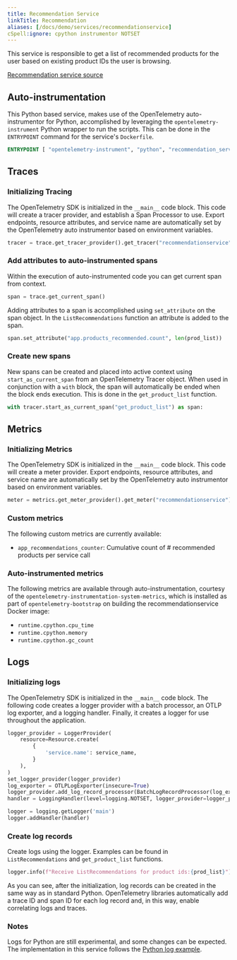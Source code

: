 ```yaml
---
title: Recommendation Service
linkTitle: Recommendation
aliases: [/docs/demo/services/recommendationservice]
cSpell:ignore: cpython instrumentor NOTSET
---
```


This service is responsible to get a list of recommended products for the user
based on existing product IDs the user is browsing.

[Recommendation service source](https://github.com/open-telemetry/opentelemetry-demo/blob/main/src/recommendationservice/)

## Auto-instrumentation

This Python based service, makes use of the OpenTelemetry auto-instrumentor for
Python, accomplished by leveraging the `opentelemetry-instrument` Python wrapper
to run the scripts. This can be done in the `ENTRYPOINT` command for the
service's `Dockerfile`.

```dockerfile
ENTRYPOINT [ "opentelemetry-instrument", "python", "recommendation_server.py" ]
```

## Traces

### Initializing Tracing

The OpenTelemetry SDK is initialized in the `__main__` code block. This code
will create a tracer provider, and establish a Span Processor to use. Export
endpoints, resource attributes, and service name are automatically set by the
OpenTelemetry auto instrumentor based on environment variables.

```python
tracer = trace.get_tracer_provider().get_tracer("recommendationservice")
```

### Add attributes to auto-instrumented spans

Within the execution of auto-instrumented code you can get current span from
context.

```python
span = trace.get_current_span()
```

Adding attributes to a span is accomplished using `set_attribute` on the span
object. In the `ListRecommendations` function an attribute is added to the span.

```python
span.set_attribute("app.products_recommended.count", len(prod_list))
```

### Create new spans

New spans can be created and placed into active context using
`start_as_current_span` from an OpenTelemetry Tracer object. When used in
conjunction with a `with` block, the span will automatically be ended when the
block ends execution. This is done in the `get_product_list` function.

```python
with tracer.start_as_current_span("get_product_list") as span:
```

## Metrics

### Initializing Metrics

The OpenTelemetry SDK is initialized in the `__main__` code block. This code
will create a meter provider. Export endpoints, resource attributes, and service
name are automatically set by the OpenTelemetry auto instrumentor based on
environment variables.

```python
meter = metrics.get_meter_provider().get_meter("recommendationservice")
```

### Custom metrics

The following custom metrics are currently available:

- `app_recommendations_counter`: Cumulative count of # recommended products per
  service call

### Auto-instrumented metrics

The following metrics are available through auto-instrumentation, courtesy of
the `opentelemetry-instrumentation-system-metrics`, which is installed as part
of `opentelemetry-bootstrap` on building the recommendationservice Docker image:

- `runtime.cpython.cpu_time`
- `runtime.cpython.memory`
- `runtime.cpython.gc_count`

## Logs

### Initializing logs

The OpenTelemetry SDK is initialized in the `__main__` code block. The following
code creates a logger provider with a batch processor, an OTLP log exporter, and
a logging handler. Finally, it creates a logger for use throughout the
application.

```python
logger_provider = LoggerProvider(
    resource=Resource.create(
        {
            'service.name': service_name,
        }
    ),
)
set_logger_provider(logger_provider)
log_exporter = OTLPLogExporter(insecure=True)
logger_provider.add_log_record_processor(BatchLogRecordProcessor(log_exporter))
handler = LoggingHandler(level=logging.NOTSET, logger_provider=logger_provider)

logger = logging.getLogger('main')
logger.addHandler(handler)
```

### Create log records

Create logs using the logger. Examples can be found in `ListRecommendations` and
`get_product_list` functions.

```python
logger.info(f"Receive ListRecommendations for product ids:{prod_list}")
```

As you can see, after the initialization, log records can be created in the same
way as in standard Python. OpenTelemetry libraries automatically add a trace ID
and span ID for each log record and, in this way, enable correlating logs and
traces.

### Notes

Logs for Python are still experimental, and some changes can be expected. The
implementation in this service follows the
[Python log example](https://github.com/open-telemetry/opentelemetry-python/blob/stable/docs/examples/logs/example.py).
